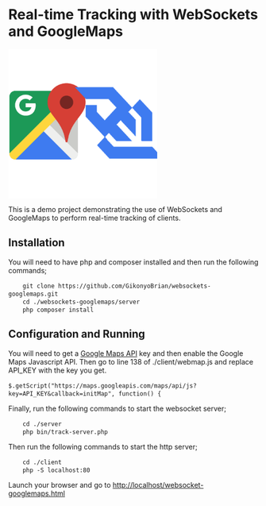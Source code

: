 # Real-time Tracking with WebSockets and GoogleMaps

<img align="center" src="https://github.com/GikonyoBrian/websockets-googlemaps/raw/master/icon.png" alt ="Websockets and Google Maps" width="300" height="300">

This is a demo project demonstrating the use of WebSockets
and GoogleMaps to perform real-time tracking of clients.

## Installation

You will need to have php and composer installed and then run the following commands;

````
	git clone https://github.com/GikonyoBrian/websockets-googlemaps.git
	cd ./websockets-googlemaps/server
	php composer install
````

## Configuration and Running
You will need to get a [Google Maps API](https://developers.google.com/maps/) key and then enable the Google Maps Javascript API.
Then go to line 138 of ./client/webmap.js and replace API_KEY with the key you get.

```
$.getScript("https://maps.googleapis.com/maps/api/js?key=API_KEY&callback=initMap", function() {
```

Finally, run the following commands to start the websocket server;

````
	cd ./server
	php bin/track-server.php
````
    
Then run the following commands to start the http server;

````
	cd ./client
	php -S localhost:80
````

Launch your browser and go to [http://localhost/websocket-googlemaps.html](http://localhost/websocket-googlemaps.html)
